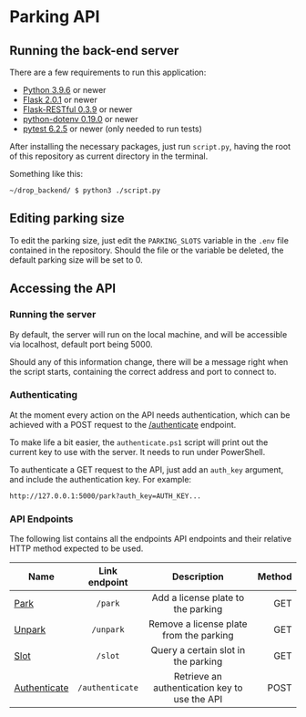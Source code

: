 # Parking API
## Running the back-end server
There are a few requirements to run this application:
- [Python 3.9.6](https://www.python.org/downloads/) or newer
- [Flask 2.0.1](https://pypi.org/project/Flask/) or newer
- [Flask-RESTful 0.3.9](https://pypi.org/project/Flask-RESTful/) or newer
- [python-dotenv 0.19.0](https://pypi.org/project/python-dotenv/) or newer
- [pytest 6.2.5](https://pypi.org/project/pytest/) or newer (only needed to run tests)

After installing the necessary packages, just run `script.py`, having the root of this repository as current directory in the terminal.

Something like this: 

`~/drop_backend/ $ python3 ./script.py`

## Editing parking size
To edit the parking size, just edit the `PARKING_SLOTS` variable in the `.env` file contained in the repository.
Should the file or the variable be deleted, the default parking size will be set to 0.

## Accessing the API
### Running the server
By default, the server will run on the local machine, and will be accessible via localhost, default port being 5000.

Should any of this information change, there will be a message right when the script starts, containing the correct address and port to connect to.

### Authenticating
At the moment every action on the API needs authentication, which can be achieved with a POST request to the [/authenticate](./docs/endpoints/authenticate.md) endpoint.

To make life a bit easier, the `authenticate.ps1` script will print out the current key to use with the server. It needs to run under PowerShell.

To authenticate a GET request to the API, just add an `auth_key` argument, and include the authentication key. For example:

```
http://127.0.0.1:5000/park?auth_key=AUTH_KEY...
```

### API Endpoints
The following list contains all the endpoints API endpoints and their relative HTTP method expected to be used.

| Name                                             | Link endpoint   | Description                                   |  Method  |
| ------------------------------------------------ | :-------------: | :-------------------------------------------: | --------:|
| [Park](./docs/endpoints/park.md)                 | `/park`         | Add a license plate to the parking            | GET      |
| [Unpark](./docs/endpoints/unpark.md)             | `/unpark`       | Remove a license plate from the parking       | GET      |
| [Slot](./docs/endpoints/slot.md)                 | `/slot`         | Query a certain slot in the parking           | GET      |
| [Authenticate](./docs/endpoints/authenticate.md) | `/authenticate` | Retrieve an authentication key to use the API | POST     |
